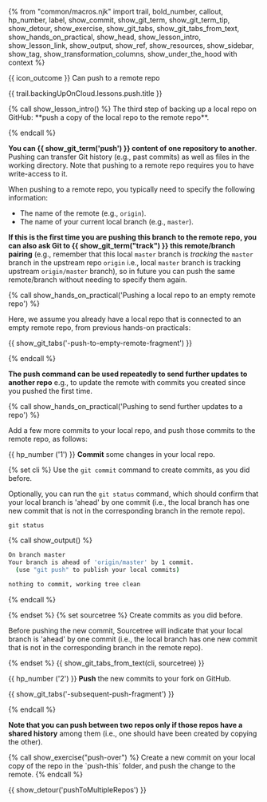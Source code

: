 {% from "common/macros.njk" import trail, bold_number, callout, hp_number, label, show_commit, show_git_term, show_git_term_tip, show_detour, show_exercise, show_git_tabs, show_git_tabs_from_text, show_hands_on_practical, show_head, show_lesson_intro, show_lesson_link, show_output, show_ref, show_resources, show_sidebar, show_tag, show_transformation_columns, show_under_the_hood with context %}

<span id="prereqs"></span>

<span id="outcomes">{{ icon_outcome }} Can push to a remote repo</span>

<span id="title">{{ trail.backingUpOnCloud.lessons.push.title }}</span>

<div id="body">
{% call show_lesson_intro() %}
The third step of backing up a local repo on GitHub: **push a copy of the local repo to the remote repo**.

{% endcall %}

**You can {{ show_git_term('push') }} content of one repository to another**. Pushing can transfer Git history (e.g., past commits) as well as files in the working directory. Note that pushing to a remote repo requires you to have write-access to it.

When pushing to a remote repo, you typically need to specify the following information:

* The name of the remote (e.g., `origin`).
* The name of your current local branch (e.g., `master`).

**If this is the first time you are pushing this branch to the remote repo, you can also ask Git to {{ show_git_term("track") }} this remote/branch pairing** (e.g., remember that this local `master` branch is _tracking_ the `master` branch in the <tooltip content="'upstream' is commonly used to refer to the remote repo connected to a local repo">upstream</tooltip> repo `origin` i.e., local `master` branch is tracking upstream `origin/master` branch), so in future you can push the same remote/branch without needing to specify them again.

{% call show_hands_on_practical('Pushing a local repo to an empty remote repo')  %}

Here, we assume you already have a local repo that is connected to an empty remote repo, from previous hands-on practicals:

{{ show_git_tabs('-push-to-empty-remote-fragment') }}

{% endcall %}

**The push command can be used repeatedly to send further updates to another repo** e.g., to update the remote with commits you created since you pushed the first time.

{% call show_hands_on_practical('Pushing to send further updates to a repo')  %}

Add a few more commits to your local repo, and push those commits to the remote repo, as follows:

{{ hp_number ('1') }} **Commit** some changes in your local repo.

{% set cli %} <!-- ------ start: Git Tabs --------------->
Use the `git commit` command to create commits, as you did before.

Optionally, you can run the `git status` command, which should confirm that your local branch is 'ahead' by one commit (i.e., the local branch has one new commit that is not in the corresponding branch in the remote repo).

```bash{.no-line-numbers}
git status
```
{% call show_output() %}
```bash {highlight-lines="2"}
On branch master
Your branch is ahead of 'origin/master' by 1 commit.
  (use "git push" to publish your local commits)

nothing to commit, working tree clean
```
{% endcall %}

{% endset %}
{% set sourcetree %}
Create commits as you did before.

Before pushing the new commit, Sourcetree will indicate that your local branch is 'ahead' by one commit (i.e., the local branch has one new commit that is not in the corresponding branch in the remote repo).

<pic eager src="{{baseUrl}}/gitAndGithub/push/images/sourcetreeLocalBranchAhead.png" height="100" />
<p/>

{% endset %}
{{ show_git_tabs_from_text(cli, sourcetree) }}
<!-- ------ end: Git Tabs -------------------------------->


{{ hp_number ('2') }} **Push** the new commits to your fork on GitHub.

{{ show_git_tabs('-subsequent-push-fragment') }}

{% endcall %}


**Note that you can push between two repos only if those repos have a shared history** among them (i.e., one should have been created by copying the other).

</div>

<div id="extras">
{% call show_exercise("push-over") %}
Create a new commit on your local copy of the repo in the `push-this` folder, and push the change to the remote.
{% endcall %}

{{ show_detour('pushToMultipleRepos') }}

</div>
